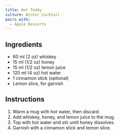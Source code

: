 ```yaml
---
title: Hot Toddy
culture: Winter Cocktail
pairs_with:
  - Apple Desserts
---
```


## Ingredients
- 60 ml (2 oz) whiskey
- 15 ml (1/2 oz) honey
- 15 ml (1/2 oz) lemon juice
- 120 ml (4 oz) hot water
- 1 cinnamon stick (optional)
- Lemon slice, for garnish

## Instructions
1. Warm a mug with hot water, then discard.
2. Add whiskey, honey, and lemon juice to the mug.
3. Top with hot water and stir until honey dissolves.
4. Garnish with a cinnamon stick and lemon slice.
